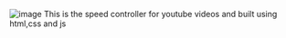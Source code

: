 ![image](https://github.com/user-attachments/assets/bf1ded67-d732-4e10-b86a-a1b210a53622)
This is the speed controller for youtube videos and built using html,css and js 
